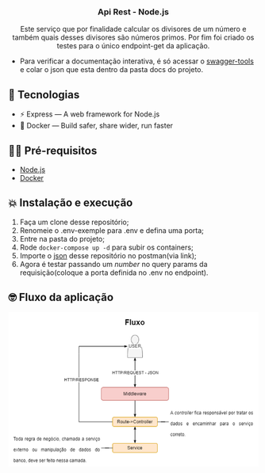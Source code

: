 <h3 align="center">
  Api Rest - Node.js
</h3>

<p align="center">Este serviço que por finalidade calcular os divisores de um número e também quais desses divisores são números primos. 
Por fim foi criado os testes para o único endpoint-get da aplicação. 
</p>

- Para verificar a documentação interativa, é só acessar o [swagger-tools](https://editor.swagger.io/?_ga=2.212359571.625017621.1638732803-424108789.1638572553#) e colar o json que esta dentro da pasta docs do projeto.

## 👾 Tecnologias
- ⚡ Express — A web framework for Node.js
- 🐳 Docker — Build safer, share wider, run faster

## ✋🏻 Pré-requisitos

- [Node.js](https://nodejs.org/en/download/)
- [Docker](https://docs.docker.com/desktop/windows/install/)
## 💥 Instalação e execução

1. Faça um clone desse repositório;
2. Renomeie o .env-exemple para .env e defina uma porta;
3. Entre na pasta do projeto;
4. Rode `docker-compose up -d` para subir os containers;
5. Importe o [json](https://www.postman.com/collections/26a1eb8eeaf0cfa4dcca) desse repositório no postman(via link);
6. Agora é testar passando um *number* no query params da requisição(coloque a porta definida no .env no endpoint).

## 🤓 Fluxo da aplicação

![Screenshot](/docs/fluxo.png)
